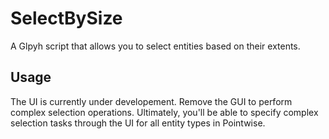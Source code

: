 # SelectBySize
A Glpyh script that allows you to select entities based on their extents. 

## Usage
The UI is currently under developement. Remove the GUI to perform complex selection operations. Ultimately, you'll be able to specify complex selection tasks through the UI for all entity types in Pointwise. 


